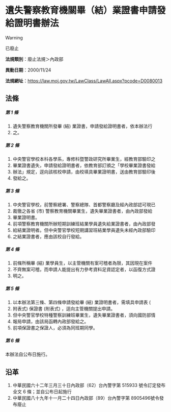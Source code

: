 # 遺失警察教育機關畢（結）業證書申請發給證明書辦法


> [!WARNING]
> 已廢止


**法規類別**：廢止法規＞內政部

**異動日期**：2000/11/24  

**法規網址**：https://law.moj.gov.tw/LawClass/LawAll.aspx?pcode=D0080013



## 法條
##### 第 1 條
1. 遺失警察教育機關所發畢 (結) 業證書，申請發給證明書者，依本辦法行
1. 之。

##### 第 2 條
1. 中央警官學校本科各學系，專修科暨警政研究所畢業生，經教育部驗印之
1. 畢業證書遺失，申請發給證明書者，依教育部訂頒之「學校畢業證書發給
1. 辦法」規定，逕向該核校申請，由校填具畢業證明書，送由教育部驗印後
1. 發給之。

##### 第 3 條
1. 中央警官學校，前警察總署、警察總隊、首都警察廳及經內政部認可現已
1. 裁徹之各省 (市) 警察教育機關畢業生，遺失畢業證書者，由內政部發給
1. 畢業證明書。
1. 前項警察教育機關所辦短期訓練班結業學員遺失給業證書者，由內政部發
1. 給結業證明者。但中央警官學校短期講習班結業學員遺失未經內政部驗印
1. 之結業證書者，應由該校自行發給。

##### 第 4 條
1. 前條所稱畢 (結) 業學員生，以主管機關有案可稽者為限，其因現在案件
1. 不齊無案可稽，而申請人能提出有力參考資料足資認定者，以函復方式證
1. 明之。

##### 第 5 條
1. 以本辦法第三條、第四條申請發給畢 (結) 業證明書者，需填具申請表 (
1. 附表式) 保證書 (附表式) ，逕向主管機關提出申請。
1. 但中央警官學校特種警察訓練班畢業生，遺失畢業證書者，須向國防部情
1. 報局申請，由該局函轉內政部發給之。
1. 前項保證書之保證人，必須為同班期同學。

##### 第 6 條
本辦法自公布日施行。

## 沿革
1. 中華民國六十二年三月三十日內政部（62）台內警字第 515933 號令訂定發布全文 6  條；並自公布日起施行
1. 中華民國八十九年十一月二十四日內政部（89）台內警字第 8905496號令發布廢止
